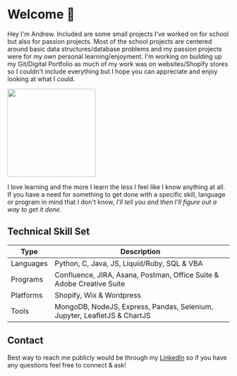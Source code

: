 # Welcome :wave:

Hey I'm Andrew. Included are some small projects I've worked on for school but also for passion projects. Most of the school projects are centered around basic data structures/database problems and my passion projects were for my own personal learning/enjoyment. I'm working on building up my Git/Digital Portfolio as much of my work was on websites/Shopify stores so I couldn't include everything but I hope you can appreciate and enjoy looking at what I could. 

<img src="https://cdn.shopify.com/s/files/1/0469/9098/3319/files/Casual_Profile_Square.JPG?v=1615929696" width="200" height="200" />

I love learning and the more I learn the less I feel like I know anything at all. If you have a need for something to get done with a specific skill, language or program in mind that I don't know, <em> I'll tell you and then I'll figure out a way to get it done. </em>

## Technical Skill Set
| Type      | Description |
| ----------- | ----------- |
| Languages | Python, C, Java, JS, Liquid/Ruby, SQL & VBA  |
| Programs  | Confluence, JIRA, Asana, Postman, Office Suite & Adobe Creative Suite |
| Platforms | Shopify, Wix & Wordpress | 
| Tools     | MongoDB, NodeJS, Express, Pandas, Selenium, Jupyter, LeafletJS & ChartJS |

## Contact
Best way to reach me publicly would be through my [LinkedIn](https://www.linkedin.com/in/liutiev/) so if you have any questions feel free to connect & ask! 

